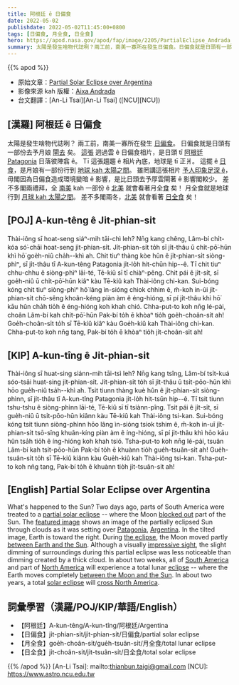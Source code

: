 ```yaml
---
title: 阿根廷 ê 日偏食
date: 2022-05-02
publishdate: 2022-05-02T11:45:00+0800
tags: [日偏食, 月全食, 日全食]
hero: https://apod.nasa.gov/apod/fap/image/2205/PartialEclipse_Andrada_960.jpg
summary: 太陽是發生啥物代誌咧？兩工前，南美一寡所在發生日偏食。日偏食就是日頭有一部份去予月娘閘去矣。
---
```


{{% apod %}}

- 原始文章：[Partial Solar Eclipse over Argentina](https://apod.nasa.gov/apod/ap220502.html)
- 影像來源 kah 版權：[Aixa Andrada](https://www.flickr.com/photos/aixandrada/)
- 台文翻譯：[An-Li Tsai][An-Li Tsai] ([NCU][NCU])

## [漢羅] 阿根廷 ê 日偏食
太陽是發生啥物代誌咧？
兩工前，南美一寡所在發生 [日偏食][partial solar eclipse]。
日偏食就是日頭有一部份去予月娘 [閘去][blocked out] 矣。
[這張][featured image] 迵過雲 ê 日偏食相片，是日頭 tī [阿根廷][Argentina] [Pata][Pata][g][g][onia][onia] 日落彼陣翕 ê。
Tī 這張趨趨 ê 相片內底，地球是 tī 正爿。
這擺 ê [日食][the eclipse]，是月娘有一部份行到 [地球 kah 太陽之間][between Earth and the Sun]。
雖罔講這張相片 [予人印象足深 ê][impressive sight]，毋閣因為日偏食造成環境變暗 ê 影響，是比日頭去予厚雲閘著 ê 影響閣較少。
差不多閣兩禮拜，全 [南美][South America] kah 一部份 ê [北美][North America] 就會看著月全[食][eclipse] 矣！
月全食就是地球行到 [月球 kah 太陽之間][between the Moon and the Sun]。
差不多閣兩冬，[北美][cross North America] 就會看著 [日全食][solar eclipse] 矣！

## [POJ] A-kun-têng ê Ji̍t-phian-si̍t
Thài-iông sī hoat-seng siáⁿ-mih tāi-chì leh?
Nn̄g kang chêng, Lâm-bí chi̍t-kóa só͘-chāi hoat-seng ji̍t-phian-si̍t.
Ji̍t-phian-si̍t to̍h sī ji̍t-thâu ū chi̍t-pō͘-hūn khì hō͘ goe̍h-niû cha̍h--khì ah.
Chit tiuⁿ thàng kòe hûn ê ji̍t-phian-si̍t siòng-phìⁿ, sī ji̍t-thâu tī A-kun-têng Patagonia ji̍t-lo̍h hit-chūn hip--ê.
Tī chit tiuⁿ chhu-chhu ê siòng-phìⁿ lāi-té, Tē-kiû sī tī chiàⁿ-pêng.
Chit pái ê ji̍t-si̍t, sī goe̍h-niû ū chi̍t-pō͘-hūn kiâⁿ kàu Tē-kiû kah Thài-iông chi-kan.
Sui-bóng kóng chit tiuⁿ siòng-phìⁿ hō͘ lâng ìn-sióng chiok chhim ê, m̄-koh in-ūi ji̍t-phian-si̍t chō-sêng khoân-kéng piàn àm ê éng-hióng, sī pí ji̍t-thâu khì hō͘ kāu hûn cha̍h tio̍h ê éng-hióng koh khah chió.
Chha-put-to koh nn̄g lé-pài, choân Lâm-bí kah chi̍t-pō͘-hūn Pak-bí to̍h ē khòaⁿ tio̍h goe̍h-choân-si̍t ah!
Goe̍h-choân-si̍t to̍h sī Tē-kiû kiâⁿ kàu Goe̍h-kiû kah Thài-iông chi-kan.
Chha-put-to koh nn̄g tang, Pak-bí to̍h ē khòaⁿ tio̍h ji̍t-choân-si̍t ah!

## [KIP] A-kun-tîng ê Ji̍t-phian-si̍t
Thài-iông sī huat-sing siánn-mih tāi-tsì leh?
Nn̄g kang tsîng, Lâm-bí tsi̍t-kuá sóo-tsāi huat-sing ji̍t-phian-si̍t.
Ji̍t-phian-si̍t to̍h sī ji̍t-thâu ū tsi̍t-pōo-hūn khì hōo gue̍h-niû tsa̍h--khì ah.
Tsit tiunn thàng kuè hûn ê ji̍t-phian-si̍t siòng-phìnn, sī ji̍t-thâu tī A-kun-tîng Patagonia ji̍t-lo̍h hit-tsūn hip--ê.
Tī tsit tiunn tshu-tshu ê siòng-phìnn lāi-té, Tē-kiû sī tī tsiànn-pîng.
Tsit pái ê ji̍t-si̍t, sī gue̍h-niû ū tsi̍t-pōo-hūn kiânn kàu Tē-kiû kah Thài-iông tsi-kan.
Sui-bóng kóng tsit tiunn siòng-phìnn hōo lâng ìn-sióng tsiok tshim ê, m̄-koh in-uī ji̍t-phian-si̍t tsō-sîng khuân-kíng piàn àm ê íng-hióng, sī pí ji̍t-thâu khì hōo kāu hûn tsa̍h tio̍h ê íng-hióng koh khah tsió.
Tsha-put-to koh nn̄g lé-pài, tsuân Lâm-bí kah tsi̍t-pōo-hūn Pak-bí to̍h ē khuànn tio̍h gue̍h-tsuân-si̍t ah!
Gue̍h-tsuân-si̍t to̍h sī Tē-kiû kiânn kàu Gue̍h-kiû kah Thài-iông tsi-kan.
Tsha-put-to koh nn̄g tang, Pak-bí to̍h ē khuànn tio̍h ji̍t-tsuân-si̍t ah!

## [English] Partial Solar Eclipse over Argentina

What's happened to the Sun?
Two days ago, parts of South America were treated to a [partial solar eclipse][partial solar eclipse] -- where the Moon [blocked out][blocked out] part of the Sun.
The [featured image][featured image] shows an image of the partially eclipsed Sun through clouds as it was setting over [Pata][Pata][g][g][onia][onia], [Argentina][Argentina].
In the tilted image, Earth is toward the right.
During [the eclipse][the eclipse], the Moon moved partly [between Earth and the Sun][between Earth and the Sun].
Although a visually [impressive sight][impressive sight], the slight dimming of surroundings during this partial eclipse was less noticeable than dimming created by a thick cloud.
In about two weeks, all of [South America][South America] and part of [North America][North America] will experience a total lunar [eclipse][eclipse] -- where the Earth moves completely [between the Moon and the Sun][between the Moon and the Sun].
In about two years, a total [solar eclipse][solar eclipse] will [cross North America][cross North America].

## 詞彙學習（漢羅/POJ/KIP/華語/English）
- 【阿根廷】A-kun-têng/A-kun-tîng/阿根廷/Argentina
- 【日偏食】ji̍t-phian-si̍t/ji̍t-phian-si̍t/日偏食/partial solar eclipse
- 【月全食】goe̍h-choân-si̍t/gue̍h-tsuân-si̍t/月全食/total lunar eclipse
- 【日全食】ji̍t-choân-si̍t/ji̍t-tsuân-si̍t/日全食/total solar eclipse


{{% /apod %}}
[An-Li Tsai]: mailto:thianbun.taigi@gmail.com
[NCU]: https://www.astro.ncu.edu.tw

[copyright]: https://apod.nasa.gov/apod/fap/lib/about_apod.html#srapply

[partial solar eclipse]:https://solarsystem.nasa.gov/news/2220/partial-solar-eclipse-on-april-30-2022/
[blocked out]:https://apod.nasa.gov/apod/ap191227.html
[featured image]:https://www.flickr.com/photos/aixandrada/52041149741/
[Pata]:https://en.wikipedia.org/wiki/Patagonia
[g]:https://youtu.be/ChOhcHD8fBA
[onia]:https://en.wikipedia.org/wiki/Patagonia
[Argentina]:https://en.wikipedia.org/wiki/Argentina
[the eclipse]:https://solarsystem.nasa.gov/system/video_items/699_eclipse2017sunearth_1080p30.mp4
[between Earth and the Sun]:https://solarsystem.nasa.gov/internal_resources/5405/
[impressive sight]:https://image.shutterstock.com/image-photo/impressed-cat-leaning-on-paws-260nw-1438210820.jpg
[South America]:https://en.wikipedia.org/wiki/South_America
[North America]:https://en.wikipedia.org/wiki/North_America
[eclipse]:https://solarsystem.nasa.gov/eclipses/about-eclipses/types/
[between the Moon and the Sun]:https://solarsystem.nasa.gov/internal_resources/5409/
[solar eclipse]:https://www.timeanddate.com/eclipse/list.html
[cross North America]:https://www.timeanddate.com/eclipse/solar/2024-april-8
